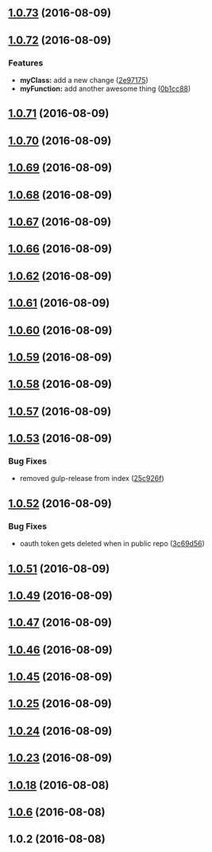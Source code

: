 <a name="1.0.73"></a>
## [1.0.73](https://github.com/ajdruff/test1/compare/1.0.72...v1.0.73) (2016-08-09)



<a name="1.0.72"></a>
## [1.0.72](https://github.com/ajdruff/test1/compare/1.0.71...1.0.72) (2016-08-09)


### Features

* **myClass:** add a new change ([2e97175](https://github.com/ajdruff/test1/commit/2e97175))
* **myFunction:** add another awesome thing ([0b1cc88](https://github.com/ajdruff/test1/commit/0b1cc88))



<a name="1.0.71"></a>
## [1.0.71](https://github.com/ajdruff/test1/compare/1.0.70...1.0.71) (2016-08-09)



<a name="1.0.70"></a>
## [1.0.70](https://github.com/ajdruff/test1/compare/1.0.69...1.0.70) (2016-08-09)



<a name="1.0.69"></a>
## [1.0.69](https://github.com/ajdruff/test1/compare/1.0.68...1.0.69) (2016-08-09)



<a name="1.0.68"></a>
## [1.0.68](https://github.com/ajdruff/test1/compare/1.0.67...1.0.68) (2016-08-09)



<a name="1.0.67"></a>
## [1.0.67](https://github.com/ajdruff/test1/compare/1.0.66...1.0.67) (2016-08-09)



<a name="1.0.66"></a>
## [1.0.66](https://github.com/ajdruff/test1/compare/1.0.62...1.0.66) (2016-08-09)



<a name="1.0.62"></a>
## [1.0.62](https://github.com/ajdruff/test1/compare/1.0.61...1.0.62) (2016-08-09)



<a name="1.0.61"></a>
## [1.0.61](https://github.com/ajdruff/test1/compare/1.0.60...1.0.61) (2016-08-09)



<a name="1.0.60"></a>
## [1.0.60](https://github.com/ajdruff/test1/compare/1.0.59...1.0.60) (2016-08-09)



<a name="1.0.59"></a>
## [1.0.59](https://github.com/ajdruff/test1/compare/1.0.58...1.0.59) (2016-08-09)



<a name="1.0.58"></a>
## [1.0.58](https://github.com/ajdruff/test1/compare/1.0.57...1.0.58) (2016-08-09)



<a name="1.0.57"></a>
## [1.0.57](https://github.com/ajdruff/test1/compare/1.0.53...1.0.57) (2016-08-09)



<a name="1.0.53"></a>
## [1.0.53](https://github.com/ajdruff/test1/compare/1.0.52...1.0.53) (2016-08-09)


### Bug Fixes

* removed gulp-release from index ([25c926f](https://github.com/ajdruff/test1/commit/25c926f))



<a name="1.0.52"></a>
## [1.0.52](https://github.com/ajdruff/test1/compare/1.0.51...1.0.52) (2016-08-09)


### Bug Fixes

* oauth token gets deleted when in public repo ([3c69d56](https://github.com/ajdruff/test1/commit/3c69d56))



<a name="1.0.51"></a>
## [1.0.51](https://github.com/ajdruff/test1/compare/1.0.49...1.0.51) (2016-08-09)



<a name="1.0.49"></a>
## [1.0.49](https://github.com/ajdruff/test1/compare/1.0.47...1.0.49) (2016-08-09)



<a name="1.0.47"></a>
## [1.0.47](https://github.com/ajdruff/test1/compare/1.0.46...1.0.47) (2016-08-09)



<a name="1.0.46"></a>
## [1.0.46](https://github.com/ajdruff/test1/compare/1.0.45...1.0.46) (2016-08-09)



<a name="1.0.45"></a>
## [1.0.45](https://github.com/ajdruff/test1/compare/1.0.25...1.0.45) (2016-08-09)



<a name="1.0.25"></a>
## [1.0.25](https://github.com/ajdruff/test1/compare/1.0.24...1.0.25) (2016-08-09)



<a name="1.0.24"></a>
## [1.0.24](https://github.com/ajdruff/test1/compare/1.0.23...1.0.24) (2016-08-09)



<a name="1.0.23"></a>
## [1.0.23](https://github.com/ajdruff/test1/compare/1.0.18...1.0.23) (2016-08-09)



<a name="1.0.18"></a>
## [1.0.18](https://github.com/ajdruff/test1/compare/1.0.6...1.0.18) (2016-08-08)



<a name="1.0.6"></a>
## [1.0.6](https://github.com/ajdruff/test1/compare/1.0.2...1.0.6) (2016-08-08)



<a name="1.0.2"></a>
## 1.0.2 (2016-08-08)



